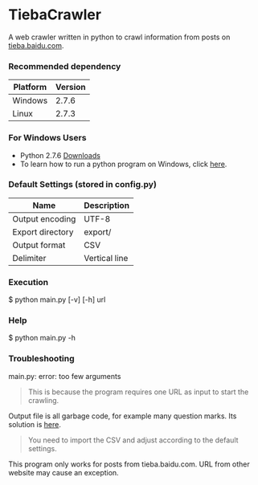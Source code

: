 TiebaCrawler
============

A web crawler written in python to crawl information from posts on [tieba.baidu.com](http://tieba.baidu.com).

### Recommended dependency
Platform | Version
--- | ---
| Windows | 2.7.6 |
| Linux | 2.7.3 |

### For Windows Users
* Python 2.7.6 [Downloads](http://www.python.org/download/)
* To learn how to run a python program on Windows, click [here](http://docs.python.org/2/using/windows.html).

### Default Settings (stored in config.py)
Name | Description
--- | ---
Output encoding | UTF-8
Export directory | export/
Output format | CSV
Delimiter | Vertical line

### Execution
$ python main.py [-v] [-h] url

### Help
$ python main.py -h

### Troubleshooting
main.py: error: too few arguments

> This is because the program requires one URL as input to start the crawling.

Output file is all garbage code,
for example many question marks.
Its solution is
[here](http://office.microsoft.com/en-001/excel-help/import-or-export-text-txt-or-csv-files-HP010099725.aspx).

> You need to import the CSV and adjust according to the default settings.

This program only works for posts from tieba.baidu.com.
URL from other website may cause an exception.

